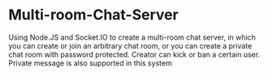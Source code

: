# Multi-room-Chat-Server
Using Node.JS and Socket.IO to create a multi-room chat server, in which you can create or join an arbitrary chat room, or you can create a private chat room with password protected. Creator can kick or ban a certain user. Private message is also supported in this system
